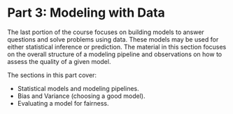 # Part 3: Modeling with Data

The last portion of the course focuses on building models to answer questions and solve problems using data. These models may be used for either statistical inference or prediction. The material in this section focuses on the overall structure of a modeling pipeline and observations on how to assess the quality of a given model.

The sections in this part cover:
* Statistical models and modeling pipelines.
* Bias and Variance (choosing a good model).
* Evaluating a model for fairness.
